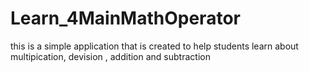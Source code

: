 # Learn_4MainMathOperator
this is a simple application that is created to help students learn about
multipication, devision , addition and subtraction 